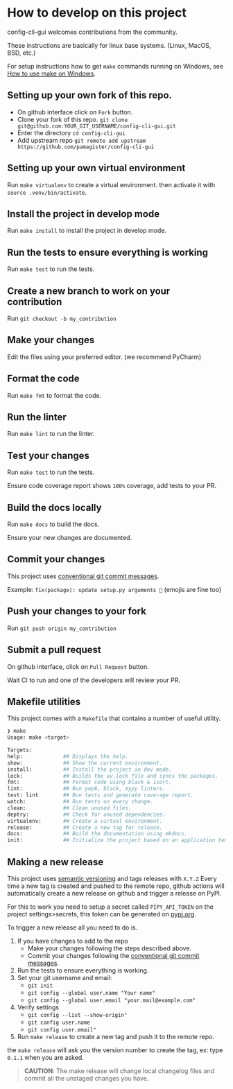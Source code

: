 # How to develop on this project

config-cli-gui welcomes contributions from the community.

These instructions are basically for linux base systems. (Linux, MacOS, BSD, etc.)

For setup instructions how to get `make` commands running on Windows, 
see [How to use make on Windows](make_windows.md).


## Setting up your own fork of this repo.

- On github interface click on `Fork` button.
- Clone your fork of this repo. `git clone git@github.com:YOUR_GIT_USERNAME/config-cli-gui.git`
- Enter the directory `cd config-cli-gui`
- Add upstream repo `git remote add upstream https://github.com/pamagister/config-cli-gui`

## Setting up your own virtual environment

Run `make virtualenv` to create a virtual environment.
then activate it with `source .venv/bin/activate`.

## Install the project in develop mode

Run `make install` to install the project in develop mode.

## Run the tests to ensure everything is working

Run `make test` to run the tests.

## Create a new branch to work on your contribution

Run `git checkout -b my_contribution`

## Make your changes

Edit the files using your preferred editor. (we recommend PyCharm)

## Format the code

Run `make fmt` to format the code.

## Run the linter

Run `make lint` to run the linter.

## Test your changes

Run `make test` to run the tests.

Ensure code coverage report shows `100%` coverage, add tests to your PR.

## Build the docs locally

Run `make docs` to build the docs.

Ensure your new changes are documented.

## Commit your changes

This project uses [conventional git commit messages](https://www.conventionalcommits.org/en/v1.0.0/).

Example: `fix(package): update setup.py arguments 🎉` (emojis are fine too)

## Push your changes to your fork

Run `git push origin my_contribution`

## Submit a pull request

On github interface, click on `Pull Request` button.

Wait CI to run and one of the developers will review your PR.
## Makefile utilities

This project comes with a `Makefile` that contains a number of useful utility.

```bash 
❯ make
Usage: make <target>

Targets:
help:             ## Displays the help.
show:             ## Show the current environment.
install:          ## Install the project in dev mode.
lock:             ## Builds the uv.lock file and syncs the packages.
fmt:              ## Format code using black & isort.
lint:             ## Run pep8, black, mypy linters.
test: lint        ## Run tests and generate coverage report.
watch:            ## Run tests on every change.
clean:            ## Clean unused files. 
deptry:           ## Check for unused dependencies.
virtualenv:       ## Create a virtual environment.
release:          ## Create a new tag for release.
docs:             ## Build the documentation using mkdocs.
init:             ## Initialize the project based on an application template.
```

## Making a new release

This project uses [semantic versioning](https://semver.org/) and tags releases with `X.Y.Z`
Every time a new tag is created and pushed to the remote repo, github actions will
automatically create a new release on github and trigger a release on PyPI.

For this to work you need to setup a secret called `PIPY_API_TOKEN` on the project settings>secrets, 
this token can be generated on [pypi.org](https://pypi.org/account/).

To trigger a new release all you need to do is.

1. If you have changes to add to the repo
    * Make your changes following the steps described above.
    * Commit your changes following the [conventional git commit messages](https://www.conventionalcommits.org/en/v1.0.0/).
2. Run the tests to ensure everything is working.
3. Set your git username and email:
    * `git init`
    * `git config --global user.name "Your name"`
    * `git config --global user.email "your.mail@example.com"`
4. Verify settings
    * `git config --list --show-origin"`
    * `git config user.name`
    * `git config user.email"`
5. Run `make release` to create a new tag and push it to the remote repo.

the `make release` will ask you the version number to create the tag, ex: type `0.1.1` when you are asked.

> **CAUTION**:  The make release will change local changelog files and commit all the unstaged changes you have.
